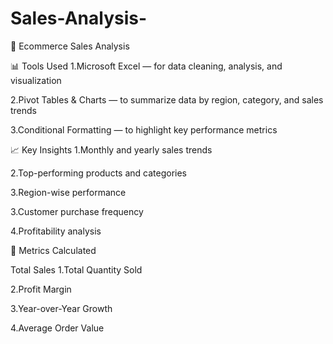 # Sales-Analysis-
🛒 Ecommerce Sales Analysis

📊 Tools Used
1.Microsoft Excel — for data cleaning, analysis, and visualization

2.Pivot Tables & Charts — to summarize data by region, category, and sales trends

3.Conditional Formatting — to highlight key performance metrics

📈 Key Insights
1.Monthly and yearly sales trends

2.Top-performing products and categories

3.Region-wise performance

3.Customer purchase frequency

4.Profitability analysis

🧮 Metrics Calculated

Total Sales
1.Total Quantity Sold

2.Profit Margin

3.Year-over-Year Growth

4.Average Order Value


